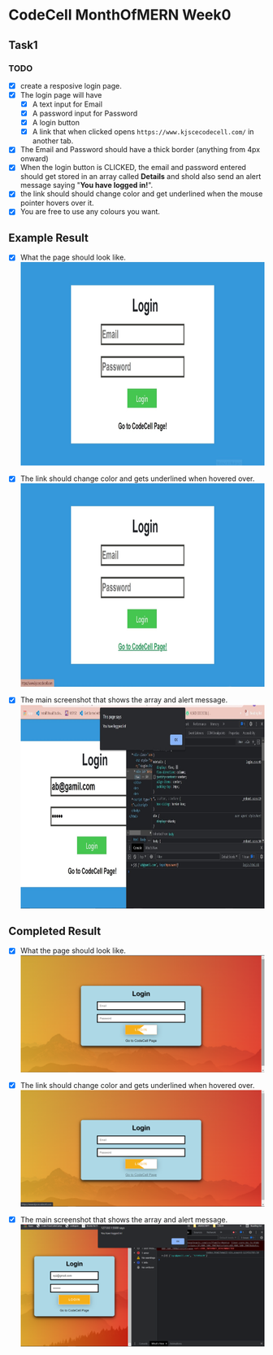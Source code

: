 # CodeCell MonthOfMERN Week0

## Task1

### TODO

- [x] create a resposive login page.
- [x] The login page will have
  - [x] A text input for Email
  - [x] A password input for Password
  - [x] A login button
  - [x] A link that when clicked opens `https://www.kjscecodecell.com/` in another tab.
- [x] The Email and Password should have a thick border (anything from 4px onward)
- [x] When the login button is CLICKED, the email and password entered should get stored in an array called **Details** and shold also send an alert message saying "**You have logged in!**".
- [x] the link should should change color and get underlined when the mouse pointer hovers over it.
- [x] You are free to use any colours you want.

## Example Result

- [x] What the page should look like.
      <img src="../assets/task1-ss1.jpg" height="400" />

- [x] The link should change color and gets underlined when hovered over.
      <img src="../assets/task1-ss2.jpg" height="400" />

- [x] The main screenshot that shows the array and alert message.
      <img src="../assets/task1-ss3.jpg" height="400" />

## Completed Result

- [x] What the page should look like.
      <img src="./screenshots/Screenshot1.png" />

- [x] The link should change color and gets underlined when hovered over.
      <img src="./screenshots/Screenshot2.png" />

- [x] The main screenshot that shows the array and alert message.
      <img src="./screenshots/Screenshot3.png" />
